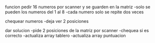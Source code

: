 funcion pedir 16 numeros por scanner y se guarden en la matriz
-solo se pueden los numeros del 1 al 8
-cada numero solo se repite dos veces

chequear numeros
-deja ver 2 posiciones

dar solucion
-pide 2 posiciones de la matriz por scanner
-chequea si es correcto
    -actualiza array tablero
    -actualiza array puntuacion
